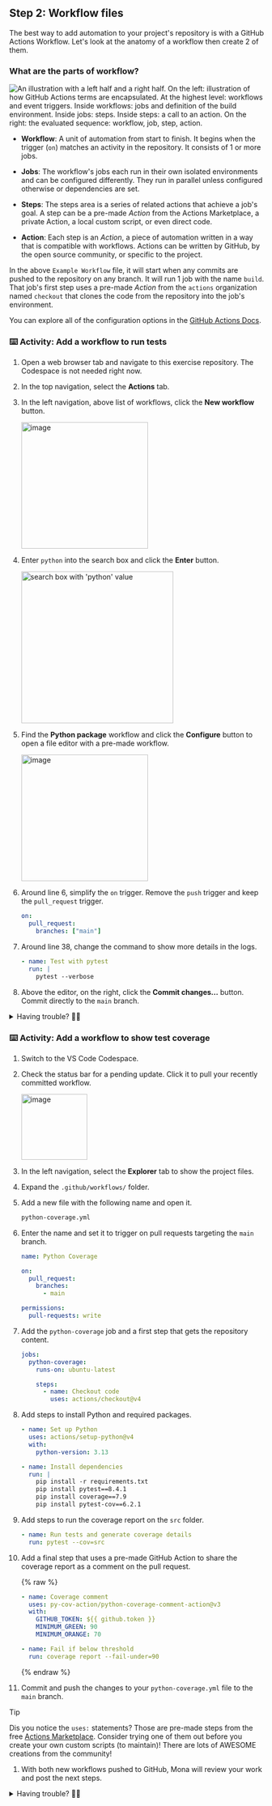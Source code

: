 ## Step 2: Workflow files

The best way to add automation to your project's repository is with a GitHub Actions Workflow. Let's look at the anatomy of a workflow then create 2 of them.

### What are the parts of workflow?

![An illustration with a left half and a right half. On the left: illustration of how GitHub Actions terms are encapsulated. At the highest level: workflows and event triggers. Inside workflows: jobs and definition of the build environment. Inside jobs: steps. Inside steps: a call to an action. On the right: the evaluated sequence: workflow, job, step, action.](https://user-images.githubusercontent.com/6351798/88589835-f5ce0900-d016-11ea-8c8a-0e7d7907c713.png)

- **Workflow**: A unit of automation from start to finish. It begins when the trigger (`on`) matches an activity in the repository. It consists of 1 or more jobs.

- **Jobs**: The workflow's jobs each run in their own isolated environments and can be configured differently. They run in parallel unless configured otherwise or dependencies are set.

- **Steps**: The steps area is a series of related actions that achieve a job's goal. A step can be a pre-made _Action_ from the Actions Marketplace, a private Action, a local custom script, or even direct code.

- **Action**: Each step is an _Action_, a piece of automation written in a way that is compatible with workflows. Actions can be written by GitHub, by the open source community, or specific to the project.

In the above `Example Workflow` file, it will start when any commits are pushed to the repository on any branch. It will run 1 job with the name `build`. That job's first step uses a pre-made _Action_ from the `actions` organization named `checkout` that clones the code from the repository into the job's environment.

You can explore all of the configuration options in the [GitHub Actions Docs](https://docs.github.com/actions/using-workflows/workflow-syntax-for-github-actions).

### ⌨️ Activity: Add a workflow to run tests

1. Open a web browser tab and navigate to this exercise repository. The Codespace is not needed right now.

1. In the top navigation, select the **Actions** tab.

1. In the left navigation, above list of workflows, click the **New workflow** button.

   <img width="250" alt="image" src="https://github.com/user-attachments/assets/babb2cec-dc4c-42a2-a28c-69da8e9ea79d" />

1. Enter `python` into the search box and click the **Enter** button.

   <img width="300" alt="search box with 'python' value" src="https://github.com/user-attachments/assets/34f2795c-85e8-4dc8-b03b-eac73e70e309" />

1. Find the **Python package** workflow and click the **Configure** button to open a file editor with a pre-made workflow.

   <img width="250" alt="image" src="https://github.com/user-attachments/assets/4a2ff616-aedd-41b5-a24c-82014e98bbee" />

1. Around line 6, simplify the `on` trigger. Remove the `push` trigger and keep the `pull_request` trigger.

   ```yml
   on:
     pull_request:
       branches: ["main"]
   ```

1. Around line 38, change the command to show more details in the logs.

   ```yml
   - name: Test with pytest
     run: |
       pytest --verbose
   ```

1. Above the editor, on the right, click the **Commit changes...** button. Commit directly to the `main` branch.

<details>
<summary>Having trouble? 🤷‍♂️</summary>

Indention of `.yml` files is important. If you are getting syntax errors, that may be the reason.

Finished workflow file: `.github/workflows/python-package.yml.example`

</details>

### ⌨️ Activity: Add a workflow to show test coverage

1. Switch to the VS Code Codespace.

1. Check the status bar for a pending update. Click it to pull your recently committed workflow.

   <img width="130" alt="image" src="https://github.com/user-attachments/assets/c3eb17cf-a18e-4fae-bf18-cda900c7c6d3" />

1. In the left navigation, select the **Explorer** tab to show the project files.

1. Expand the `.github/workflows/` folder.

1. Add a new file with the following name and open it.

   ```txt
   python-coverage.yml
   ```

1. Enter the name and set it to trigger on pull requests targeting the `main` branch.

   ```yml
   name: Python Coverage

   on:
     pull_request:
       branches:
         - main

   permissions:
     pull-requests: write
   ```

1. Add the `python-coverage` job and a first step that gets the repository content.

   ```yml
   jobs:
     python-coverage:
       runs-on: ubuntu-latest

       steps:
         - name: Checkout code
           uses: actions/checkout@v4
   ```

1. Add steps to install Python and required packages.

   ```yml
   - name: Set up Python
     uses: actions/setup-python@v4
     with:
       python-version: 3.13

   - name: Install dependencies
     run: |
       pip install -r requirements.txt
       pip install pytest==8.4.1
       pip install coverage==7.9
       pip install pytest-cov==6.2.1
   ```

1. Add steps to run the coverage report on the `src` folder.

   ```yml
   - name: Run tests and generate coverage details
     run: pytest --cov=src
   ```

1. Add a final step that uses a pre-made GitHub Action to share the coverage report as a comment on the pull request.

   {% raw %}

   ```yml
   - name: Coverage comment
     uses: py-cov-action/python-coverage-comment-action@v3
     with:
       GITHUB_TOKEN: ${{ github.token }}
       MINIMUM_GREEN: 90
       MINIMUM_ORANGE: 70

   - name: Fail if below threshold
     run: coverage report --fail-under=90
   ```

   {% endraw %}

1. Commit and push the changes to your `python-coverage.yml` file to the `main` branch.

> [!TIP]
> Dis you notice the `uses:` statements? Those are pre-made steps from the free [Actions Marketplace](https://github.com/marketplace?type=actions). Consider trying one of them out before you create your own custom scripts (to maintain)! There are lots of AWESOME creations from the community!

1. With both new workflows pushed to GitHub, Mona will review your work and post the next steps.

<details>
<summary>Having trouble? 🤷‍♂️</summary>

Indention of `.yml` files is important. If you are getting syntax errors, that may be the reason.

Finished workflow file: `.github/workflows/python-coverage.yml.example`

<details>
